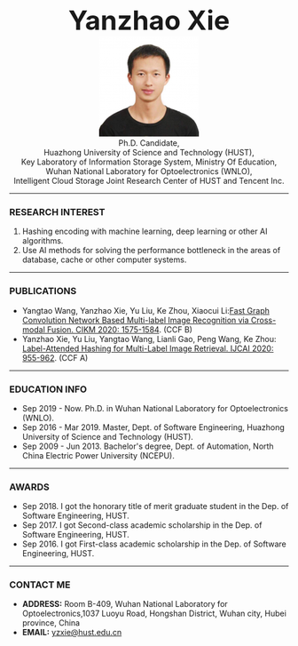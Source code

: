 <center><b><font size=50>Yanzhao Xie</font></b></center>
<!--<center><a href="/index-cn.md">中文主页</a></center> -->
<div align=center><img src="./me.png" width="  "></div>

<center>Ph.D. Candidate,</center>
<center>Huazhong University of Science and Technology (HUST),</center>
<center>Key Laboratory of Information Storage System, Ministry Of Education,</center>
<center>Wuhan National Laboratory for Optoelectronics (WNLO),</center>
<center>Intelligent Cloud Storage Joint Research Center of HUST and Tencent Inc.</center>    

***
### RESEARCH INTEREST     
1. Hashing encoding with machine learning, deep learning or other AI algorithms.
2. Use AI methods for solving the performance bottleneck in the areas of database, cache or other computer systems.     

***
### PUBLICATIONS
- Yangtao Wang, Yanzhao Xie, Yu Liu, Ke Zhou, Xiaocui Li:[Fast Graph Convolution Network Based Multi-label Image Recognition via Cross-modal Fusion. CIKM 2020: 1575-1584](https://doi.org/10.1145/3340531.3411880). (CCF B) 
- Yanzhao Xie, Yu Liu, Yangtao Wang, Lianli Gao, Peng Wang, Ke Zhou: [Label-Attended Hashing for Multi-Label Image Retrieval. IJCAI 2020: 955-962](https://doi.org/10.24963/ijcai.2020/133). (CCF A)     

***
### EDUCATION INFO
- Sep 2019 - Now. Ph.D. in Wuhan National Laboratory for Optoelectronics (WNLO).
- Sep 2016 - Mar 2019. Master, Dept. of Software Engineering, Huazhong University of Science and Technology (HUST).
- Sep 2009 - Jun 2013. Bachelor's degree, Dept. of Automation, North China Electric Power University (NCEPU).      

***
### AWARDS
- Sep 2018. I got the honorary title of merit graduate student in the Dep. of Software Engineering, HUST.
- Sep 2017. I got Second-class academic scholarship in the Dep. of Software Engineering, HUST.
- Sep 2016. I got First-class academic scholarship in the Dep. of Software Engineering, HUST.    

***
### CONTACT ME
- <b>ADDRESS:</b>  Room B-409, Wuhan National Laboratory for Optoelectronics,1037 Luoyu Road, Hongshan District, Wuhan city, Hubei province, China
- <b>EMAIL:</b> yzxie@hust.edu.cn

